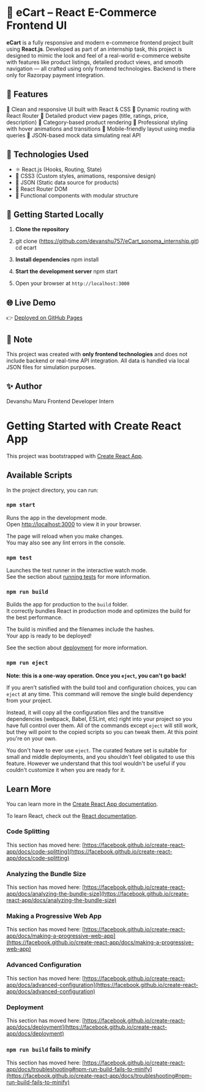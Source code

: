 # 🛒 eCart – React E-Commerce Frontend UI

**eCart** is a fully responsive and modern e-commerce frontend project built using **React.js**. Developed as part of an internship task, this project is designed to mimic the look and feel of a real-world e-commerce website with features like product listings, detailed product views, and smooth navigation — all crafted using only frontend technologies. Backend is there only for Razorpay payment integration.
 
## 📌 Features

🔹 Clean and responsive UI built with React & CSS
🔹 Dynamic routing with React Router
🔹 Detailed product view pages (title, ratings, price, description)
🔹 Category-based product rendering
🔹 Professional styling with hover animations and transitions
🔹 Mobile-friendly layout using media queries
🔹 JSON-based mock data simulating real API

## 🧪 Technologies Used

* ⚛️ React.js (Hooks, Routing, State)
* 🎨 CSS3 (Custom styles, animations, responsive design)
* 📁 JSON (Static data source for products)
* 🔗 React Router DOM
* 🧠 Functional components with modular structure

## 🚀 Getting Started Locally

1. **Clone the repository**

2. 
   git clone (https://github.com/devanshu757/eCart_sonoma_internship.git)
   cd ecart
  
3. **Install dependencies**
   npm install

4. **Start the development server**
   npm start

5. Open your browser at `http://localhost:3000`

## 🌐 Live Demo

👉 [Deployed on GitHub Pages](https://github.com/devanshu757/eCart_sonoma_internship.git)
## 📌 Note

This project was created with **only frontend technologies** and does not include backend or real-time API integration. All data is handled via local JSON files for simulation purposes.

## ✨ Author

Devanshu Maru
Frontend Developer Intern


# Getting Started with Create React App

This project was bootstrapped with [Create React App](https://github.com/facebook/create-react-app).

## Available Scripts

In the project directory, you can run:

### `npm start`

Runs the app in the development mode.\
Open [http://localhost:3000](http://localhost:3000) to view it in your browser.

The page will reload when you make changes.\
You may also see any lint errors in the console.

### `npm test`

Launches the test runner in the interactive watch mode.\
See the section about [running tests](https://facebook.github.io/create-react-app/docs/running-tests) for more information.

### `npm run build`

Builds the app for production to the `build` folder.\
It correctly bundles React in production mode and optimizes the build for the best performance.

The build is minified and the filenames include the hashes.\
Your app is ready to be deployed!

See the section about [deployment](https://facebook.github.io/create-react-app/docs/deployment) for more information.

### `npm run eject`

**Note: this is a one-way operation. Once you `eject`, you can't go back!**

If you aren't satisfied with the build tool and configuration choices, you can `eject` at any time. This command will remove the single build dependency from your project.

Instead, it will copy all the configuration files and the transitive dependencies (webpack, Babel, ESLint, etc) right into your project so you have full control over them. All of the commands except `eject` will still work, but they will point to the copied scripts so you can tweak them. At this point you're on your own.

You don't have to ever use `eject`. The curated feature set is suitable for small and middle deployments, and you shouldn't feel obligated to use this feature. However we understand that this tool wouldn't be useful if you couldn't customize it when you are ready for it.

## Learn More

You can learn more in the [Create React App documentation](https://facebook.github.io/create-react-app/docs/getting-started).

To learn React, check out the [React documentation](https://reactjs.org/).

### Code Splitting

This section has moved here: [https://facebook.github.io/create-react-app/docs/code-splitting](https://facebook.github.io/create-react-app/docs/code-splitting)

### Analyzing the Bundle Size

This section has moved here: [https://facebook.github.io/create-react-app/docs/analyzing-the-bundle-size](https://facebook.github.io/create-react-app/docs/analyzing-the-bundle-size)

### Making a Progressive Web App

This section has moved here: [https://facebook.github.io/create-react-app/docs/making-a-progressive-web-app](https://facebook.github.io/create-react-app/docs/making-a-progressive-web-app)

### Advanced Configuration

This section has moved here: [https://facebook.github.io/create-react-app/docs/advanced-configuration](https://facebook.github.io/create-react-app/docs/advanced-configuration)

### Deployment

This section has moved here: [https://facebook.github.io/create-react-app/docs/deployment](https://facebook.github.io/create-react-app/docs/deployment)

### `npm run build` fails to minify

This section has moved here: [https://facebook.github.io/create-react-app/docs/troubleshooting#npm-run-build-fails-to-minify](https://facebook.github.io/create-react-app/docs/troubleshooting#npm-run-build-fails-to-minify)
